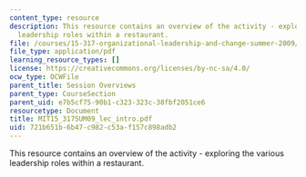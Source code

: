 ```yaml
---
content_type: resource
description: This resource contains an overview of the activity - exploring the various
  leadership roles within a restaurant.
file: /courses/15-317-organizational-leadership-and-change-summer-2009/721b651b6b47c982c53af157c898adb2_MIT15_317SUM09_lec_intro.pdf
file_type: application/pdf
learning_resource_types: []
license: https://creativecommons.org/licenses/by-nc-sa/4.0/
ocw_type: OCWFile
parent_title: Session Overviews
parent_type: CourseSection
parent_uid: e7b5cf75-90b1-c323-323c-38fbf2051ce6
resourcetype: Document
title: MIT15_317SUM09_lec_intro.pdf
uid: 721b651b-6b47-c982-c53a-f157c898adb2
---
```

This resource contains an overview of the activity - exploring the various leadership roles within a restaurant.